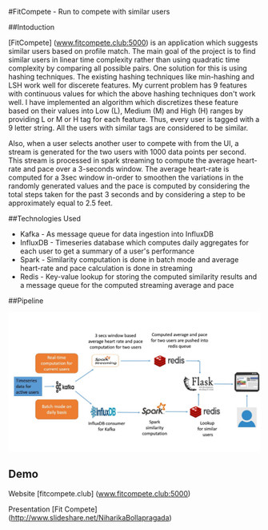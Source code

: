 #FitCompete - Run to compete with similar users

##Intoduction

[FitCompete] (www.fitcompete.club:5000) is an application which suggests similar users based on profile match. The main goal of the project is to 
find similar users in linear time complexity rather than using quadratic time complexity by comparing all possible pairs.
One solution for this is using hashing techniques. The existing hashing techniques like min-hashing and LSH work well for discerete 
features. My current problem has 9 features with continuous values for which the above hashing techniques don't
work well. I have implemented an algorithm which discretizes these feature based on their values into Low (L), Medium (M) and High (H) ranges 
by providing L or M or H tag for each feature. Thus, every user is tagged with a 9 letter string. All the users with similar tags 
are considered to be similar.

Also, when a user selects another user to compete with from the UI, a stream is generated for the two users with 1000 data points per second. This stream is processed in spark streaming to compute the average heart-rate and pace over a 3-seconds window. The average heart-rate is computed for a 3sec window in-order to smoothen the variations in the randomly generated values and the pace is computed by considering the total steps taken for the past 3 seconds and by considering a step to be approximately equal to 2.5 feet.   


##Technologies Used

- Kafka - As message queue for data ingestion into InfluxDB 
- InfluxDB - Timeseries database which computes daily aggregates for each user to get a summary of a user's performance 
- Spark - Similarity computation is done in batch mode and average heart-rate and pace calculation is done in streaming
- Redis - Key-value lookup for storing the computed similarity results and a message queue for the computed streaming average and pace 

##Pipeline

![Alt text](/pipeline.JPG?raw=true)

## Demo

Website [fitcompete.club] (www.fitcompete.club:5000)

Presentation [Fit Compete] (http://www.slideshare.net/NiharikaBollapragada)



